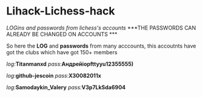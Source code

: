 # Lihack-Lichess-hack
_LOGins and passwords from lichess's accounts_
***THE PASSWORDS CAN ALREADY BE CHANGED ON ACCOUNTS ***

So here the **LOG** and **passwords** from many acccounts, this accoutnts have got the clubs which have got 150+ members

_log:_**Titanmanxd**  _pass_:**Андрейiopfttyyu12355555)**

_log_:**github-jescoin** _pass_:**X30082011x**

_log:_**Samodaykin_Valery** _pass:_**V3p7LkSda6904**

